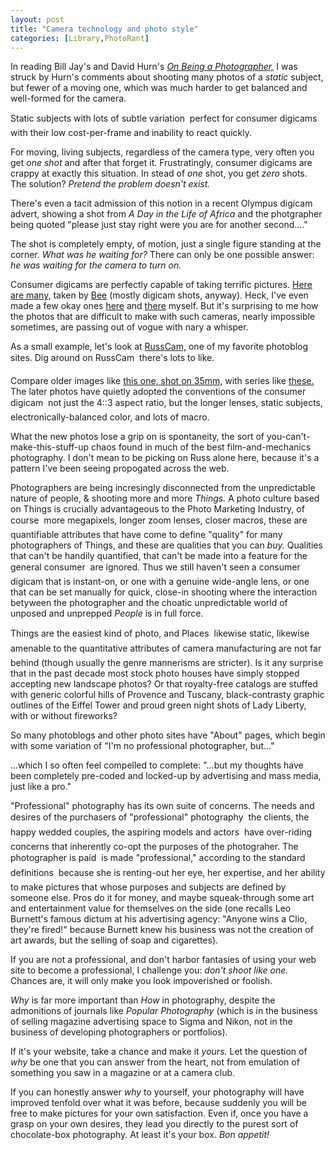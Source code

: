 ```yaml
---
layout: post
title: "Camera technology and photo style"
categories: [Library,PhotoRant]
---
```

In reading Bill Jay's and David Hurn's <a href="http://www.lenswork.com/obp.htm" target="rantframe"><i>On Being a Photographer,</i></a> I was struck by Hurn's comments about shooting many photos of a <i>static</i> subject, but fewer of a moving one, which was much harder to get balanced and well-formed for the camera.

Static subjects with lots of subtle variation &#151; perfect for consumer digicams with their low cost-per-frame and inability to react quickly.

For moving, living subjects, regardless of the camera type, very often you get <i>one shot</i> and after that forget it. Frustratingly, consumer digicams are crappy at exactly this situation. In stead of <i>one</i> shot, you get <i>zero</i> shots. The solution? <i>Pretend the problem doesn't exist.</i>

There's even a tacit admission of this notion in a recent Olympus digicam advert, showing a shot from <i>A Day in the Life of Africa</i> and the photgrapher being quoted "please just stay right were you are for another second...."

The shot is completely empty, of motion, just a single figure standing at the corner. <i>What was he waiting for?</i> There can only be one possible answer: <i>he was waiting for the camera to turn on.</i>

Consumer digicams are perfectly capable of taking terrific pictures. <a href="http://www.beeflowers.com" target="rantframe">Here are many,</a> taken by <a href="http://www.beeflowers.com" target="rantframe">Bee</a> (mostly digicam shots, anyway). Heck, I've even made a few okay ones <a href="/photo/salon/bjorke_obvious.html" target="rantframe">here</a> and <a href="http://www.botzilla.com/photo/journal/IMG_8184.html" target="rantframe">there</a> myself. But it's surprising to me how the photos that are difficult to make with such cameras, nearly impossible sometimes, are passing out of vogue with nary a whisper.

As a small example, let's look at <a href="http://www.russcam.com/photoblog/" target="rantframe">RussCam,</a> one of my favorite photoblog sites. Dig around on RussCam &#151; there's lots to like.

Compare older images like <a href="http://www.russcam.com/photoblog/archive/2003_06_07.html" target="rantframe">this one, shot on 35mm,</a> with series like <a href="http://www.russcam.com/photoblog/archive/2003_05_16.html" target="rantframe">these.</a> The later photos have quietly adopted the conventions of the consumer digicam &#151; not just the 4::3 aspect ratio, but the longer lenses, static subjects, electronically-balanced color, and lots of macro.

What the new photos lose a grip on is spontaneity, the sort of you-can't-make-this-stuff-up chaos found in much of the best film-and-mechanics photography. I don't mean to be picking on Russ alone here, because it's a pattern I've been seeing propogated across the web.

Photographers are being incresingly disconnected from the unpredictable nature of people, &amp; shooting more and more <i>Things.</i> A photo culture based on Things is crucially advantageous to the Photo Marketing Industry, of course &#151; more megapixels, longer zoom lenses, closer macros, these are quantifiable attributes that have come to define "quality" for many photographers of Things, and these are qualities that you can <i>buy.</i> Qualities that can't be handily quantified, that can't be made into a feature for the general consumer &#151; are ignored. Thus we still haven't seen a consumer digicam that is instant-on, or one with a genuine wide-angle lens, or one that can be set manually for quick, close-in shooting where the interaction betyween the photographer and the choatic unpredictable world of unposed and unprepped <i>People</i> is in full force.

Things are the easiest kind of photo, and Places &#151; likewise static, likewise amenable to the quantitative attributes of camera manufacturing &#151; are not far behind (though usually the genre mannerisms are stricter). Is it any surprise that in the past decade most stock photo houses have simply stopped accepting new landscape photos? Or that royalty-free catalogs are stuffed with generic colorful hills of Provence and Tuscany, black-contrasty graphic outlines of the Eiffel Tower and proud green night shots of Lady Liberty, with or without fireworks?

So many photoblogs and other photo sites have "About" pages, which begin with some variation of "I'm no professional photographer, but..." 

...which I so often feel compelled to complete: "...but my thoughts have been completely pre-coded and locked-up by advertising and mass media, just like a pro."

"Professional" photography has its own suite of concerns. The needs and desires of the purchasers of "professional" photography &#151; the clients, the happy wedded couples, the aspiring models and actors &#151; have over-riding concerns that inherently co-opt the purposes of the photograher. The photographer is paid &#151; is made "professional," according to the standard definitions &#151; because she is renting-out her eye, her expertise, and her ability to make pictures that whose purposes and subjects are defined by someone else. Pros do it for money, and maybe squeak-through some art and entertainment value for themselves on the side (one recalls Leo Burnett's famous dictum at his advertising agency: "Anyone wins a Clio, they're fired!" because Burnett knew his business was not the creation of art awards, but the selling of soap and cigarettes).

If you are not a professional, and don't harbor fantasies of using your web site to become a professional, I challenge you: <i>don't shoot like one.</i> Chances are, it will only make you look impoverished or foolish.

<i>Why</i> is far more important than <i>How</i> in photography, despite the admonitions of journals like <i>Popular Photography</i> (which is in the business of selling magazine advertising space to Sigma and Nikon, not in the business of developing photographers or portfolios).

If it's your website, take a chance and make it <i>yours.</i> Let the question of <i>why</i> be one that you can answer from the heart, not from emulation of something you saw in a magazine or at a camera club.

If you can honestly answer <i>why</i> to yourself, your photography will have improved tenfold over what it was before, because suddenly you will be free to make pictures for your own satisfaction. Even if, once you have a grasp on your own desires, they lead you directly to the purest sort of chocolate-box photography. At least it's your box. <i>Bon appetit!</i>

<!--more-->

